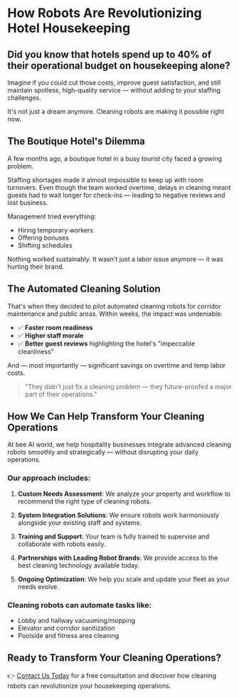 # How Robots Are Revolutionizing Hotel Housekeeping

## Did you know that hotels spend up to 40% of their operational budget on housekeeping alone?

Imagine if you could cut those costs, improve guest satisfaction, and still maintain spotless, high-quality service — without adding to your staffing challenges.

It's not just a dream anymore. Cleaning robots are making it possible right now.

## The Boutique Hotel's Dilemma

A few months ago, a boutique hotel in a busy tourist city faced a growing problem.

Staffing shortages made it almost impossible to keep up with room turnovers. Even though the team worked overtime, delays in cleaning meant guests had to wait longer for check-ins — leading to negative reviews and lost business.

Management tried everything:
* Hiring temporary workers
* Offering bonuses
* Shifting schedules

Nothing worked sustainably. It wasn't just a labor issue anymore — it was hurting their brand.

## The Automated Cleaning Solution

That's when they decided to pilot automated cleaning robots for corridor maintenance and public areas. Within weeks, the impact was undeniable:

* ✅ **Faster room readiness**
* ✅ **Higher staff morale**
* ✅ **Better guest reviews** highlighting the hotel's "impeccable cleanliness"

And — most importantly — significant savings on overtime and temp labor costs.

> "They didn't just fix a cleaning problem — they future-proofed a major part of their operations."

## How We Can Help Transform Your Cleaning Operations

At bee AI world, we help hospitality businesses integrate advanced cleaning robots smoothly and strategically — without disrupting your daily operations.

### Our approach includes:

1. **Custom Needs Assessment**: We analyze your property and workflow to recommend the right type of cleaning robots.

2. **System Integration Solutions**: We ensure robots work harmoniously alongside your existing staff and systems.

3. **Training and Support**: Your team is fully trained to supervise and collaborate with robots easily.

4. **Partnerships with Leading Robot Brands**: We provide access to the best cleaning technology available today.

5. **Ongoing Optimization**: We help you scale and update your fleet as your needs evolve.

### Cleaning robots can automate tasks like:

* Lobby and hallway vacuuming/mopping
* Elevator and corridor sanitization
* Poolside and fitness area cleaning

## Ready to Transform Your Cleaning Operations?

👉 [Contact Us Today](#) for a free consultation and discover how cleaning robots can revolutionize your housekeeping operations.